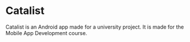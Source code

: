 # Catalist
Catalist is an Android app made for a university project.
It is made for the Mobile App Development course.